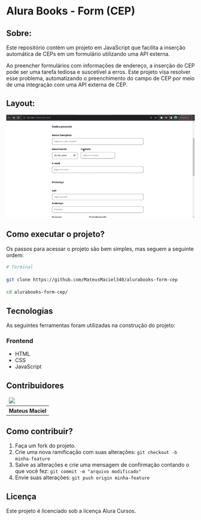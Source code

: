 # Alura Books - Form (CEP)

## Sobre:

Este repositório contém um projeto em JavaScript que facilita a inserção automática de CEPs em um formulário utilizando uma API externa.

Ao preencher formulários com informações de endereço, a inserção do CEP pode ser uma tarefa tediosa e suscetível a erros. Este projeto visa resolver esse problema, automatizando o preenchimento do campo de CEP por meio de uma integração com uma API externa de CEP.

## Layout:

![](assets/gif/alurabooks-form-cep.gif)

## Como executar o projeto?

Os passos para acessar o projeto são bem simples, mas seguem a seguinte ordem:

```bash
# Terminal

git clone https://github.com/MateusMaciel340/alurabooks-form-cep

cd alurabooks-form-cep/

```

## Tecnologias

As seguintes ferramentas foram utilizadas na construção do projeto:

### Frontend

- HTML
- CSS
- JavaScript
  
## Contribuidores

<table>
    <thead>
        <tr>
            <td>
                <img src="https://avatars.githubusercontent.com/u/55550732?v=4" width="150px"/>
            </td>
        </tr>
    </thead>
    <tbody>
        <tr>
            <th>Mateus Maciel</th>
        </tr>
    </tbody>
</table>

## Como contribuir?

1. Faça um fork do projeto.
2. Crie uma nova ramificação com suas alterações: `git checkout -b minha-feature`
3. Salve as alterações e crie uma mensagem de confirmação contando o que você fez: `git commit -m "arquivo modificado"`
4. Envie suas alterações: `git push origin minha-feature`

## Licença

Este projeto é licenciado sob a licença Alura Cursos.